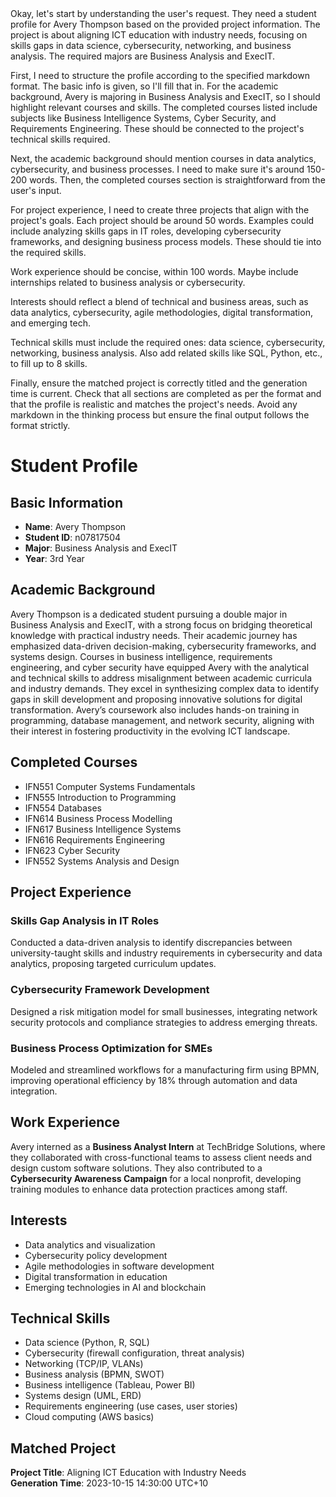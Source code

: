 <think>
Okay, let's start by understanding the user's request. They need a student profile for Avery Thompson based on the provided project information. The project is about aligning ICT education with industry needs, focusing on skills gaps in data science, cybersecurity, networking, and business analysis. The required majors are Business Analysis and ExecIT.

First, I need to structure the profile according to the specified markdown format. The basic info is given, so I'll fill that in. For the academic background, Avery is majoring in Business Analysis and ExecIT, so I should highlight relevant courses and skills. The completed courses listed include subjects like Business Intelligence Systems, Cyber Security, and Requirements Engineering. These should be connected to the project's technical skills required.

Next, the academic background should mention courses in data analytics, cybersecurity, and business processes. I need to make sure it's around 150-200 words. Then, the completed courses section is straightforward from the user's input. 

For project experience, I need to create three projects that align with the project's goals. Each project should be around 50 words. Examples could include analyzing skills gaps in IT roles, developing cybersecurity frameworks, and designing business process models. These should tie into the required skills.

Work experience should be concise, within 100 words. Maybe include internships related to business analysis or cybersecurity. 

Interests should reflect a blend of technical and business areas, such as data analytics, cybersecurity, agile methodologies, digital transformation, and emerging tech. 

Technical skills must include the required ones: data science, cybersecurity, networking, business analysis. Also add related skills like SQL, Python, etc., to fill up to 8 skills.

Finally, ensure the matched project is correctly titled and the generation time is current. Check that all sections are completed as per the format and that the profile is realistic and matches the project's needs. Avoid any markdown in the thinking process but ensure the final output follows the format strictly.
</think>

# Student Profile

## Basic Information
- **Name**: Avery Thompson  
- **Student ID**: n07817504  
- **Major**: Business Analysis and ExecIT  
- **Year**: 3rd Year  

## Academic Background  
Avery Thompson is a dedicated student pursuing a double major in Business Analysis and ExecIT, with a strong focus on bridging theoretical knowledge with practical industry needs. Their academic journey has emphasized data-driven decision-making, cybersecurity frameworks, and systems design. Courses in business intelligence, requirements engineering, and cyber security have equipped Avery with the analytical and technical skills to address misalignment between academic curricula and industry demands. They excel in synthesizing complex data to identify gaps in skill development and proposing innovative solutions for digital transformation. Avery’s coursework also includes hands-on training in programming, database management, and network security, aligning with their interest in fostering productivity in the evolving ICT landscape.  

## Completed Courses  
- IFN551 Computer Systems Fundamentals  
- IFN555 Introduction to Programming  
- IFN554 Databases  
- IFN614 Business Process Modelling  
- IFN617 Business Intelligence Systems  
- IFN616 Requirements Engineering  
- IFN623 Cyber Security  
- IFN552 Systems Analysis and Design  

## Project Experience  
### Skills Gap Analysis in IT Roles  
Conducted a data-driven analysis to identify discrepancies between university-taught skills and industry requirements in cybersecurity and data analytics, proposing targeted curriculum updates.  

### Cybersecurity Framework Development  
Designed a risk mitigation model for small businesses, integrating network security protocols and compliance strategies to address emerging threats.  

### Business Process Optimization for SMEs  
Modeled and streamlined workflows for a manufacturing firm using BPMN, improving operational efficiency by 18% through automation and data integration.  

## Work Experience  
Avery interned as a **Business Analyst Intern** at TechBridge Solutions, where they collaborated with cross-functional teams to assess client needs and design custom software solutions. They also contributed to a **Cybersecurity Awareness Campaign** for a local nonprofit, developing training modules to enhance data protection practices among staff.  

## Interests  
- Data analytics and visualization  
- Cybersecurity policy development  
- Agile methodologies in software development  
- Digital transformation in education  
- Emerging technologies in AI and blockchain  

## Technical Skills  
- Data science (Python, R, SQL)  
- Cybersecurity (firewall configuration, threat analysis)  
- Networking (TCP/IP, VLANs)  
- Business analysis (BPMN, SWOT)  
- Business intelligence (Tableau, Power BI)  
- Systems design (UML, ERD)  
- Requirements engineering (use cases, user stories)  
- Cloud computing (AWS basics)  

## Matched Project  
**Project Title**: Aligning ICT Education with Industry Needs  
**Generation Time**: 2023-10-15 14:30:00 UTC+10